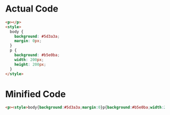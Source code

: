 # Actual Code
```html
<p></p>
<style>
  body {
    background: #5d3a3a;
    margin: 0px;
  }
  p {
    background: #b5e0ba;
    width: 200px;
    height: 200px;
  }
</style>
```

# Minified Code
```html
<p><style>body{background:#5d3a3a;margin:0}p{background:#b5e0ba;width:200;height:200}
```